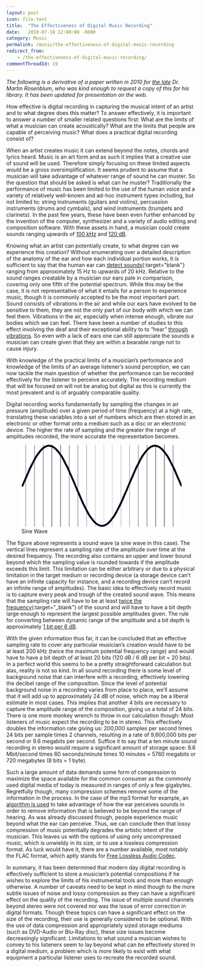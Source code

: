 ```yaml
---
layout: post
icon: file-text
title:  "The Effectiveness of Digital Music Recording"
date:   2010-07-18 12:00:00 -0600
category: Music
permalink: /music/the-effectiveness-of-digital-music-recording
redirect_from:
    - /the-effectiveness-of-digital-music-recording/
commentThreadId: 19
---
```


*The following is a derivative of a paper written in 2010 for [the late](https://shepherdexpress.com/music/on-music/update-memorial-service-dr.-martin-jack-rosenblum-planned-thursday/) Dr. Martin Rosenblum, who was kind enough to request a copy of this for his library. It has been updated for presentation on the web.*

How effective is digital recording in capturing the musical intent of an artist and to what degree does this matter? To answer effectively, it is important to answer a number of smaller related questions first: What are the limits of what a musician can create acoustically? What are the limits that people are capable of perceiving music? What does a practical digital recording consist of?

When an artist creates music it can extend beyond the notes, chords and lyrics heard. Music is an art form and as such it implies that a creative use of sound will be used. Therefore simply focusing on these limited aspects would be a gross oversimplification. It seems prudent to assume that a musician will take advantage of whatever range of sound he can muster. So the question that should be asked is what can he muster? Traditionally the performance of music has been limited to the use of the human voice and a variety of relatively well-known and ad-hoc instrument types including, but not limited to: string instruments (guitars and violins), percussion instruments (drums and cymbals), and wind instruments (trumpets and clarinets). In the past few years, these have been even further enhanced by the invention of the computer, synthesizer and a variety of audio editing and composition software. With these assets in hand, a musician could create sounds ranging upwards of [100 kHz](http://www.its.caltech.edu/~boyk/spectra/spectra.htm) and [120 dB](http://www.guinnessworldrecords.com/world-records/loudest-blow-of-an-alphorn).

Knowing what an artist can potentially create, to what degree can we experience this creation? Without enumerating over a detailed description of the anatomy of the ear and how each individual portion works, it is sufficient to say that the human ear can [detect sounds](http://hypertextbook.com/facts/2003/ChrisDAmbrose.shtml){:target="blank"} ranging from approximately 15 Hz to upwards of 20 kHz. Relative to the sound ranges creatable by a musician our ears pale in comparison, covering only one fifth of the potential spectrum. While this may be the case, it is not representative of what it entails for a person to experience music, though it is commonly accepted to be the most important part. Sound consists of vibrations in the air and while our ears have evolved to be sensitive to them, they are not the only part of our body with which we can feel them. Vibrations in the air, especially when intense enough, vibrate our bodies which we can feel. There have been a number of studies to this effect involving the deaf and their exceptional ability to to “hear” [through vibrations](http://www.scientificamerican.com/article.cfm?id=brain-scans-show-deaf-sub). So even with a lack of ears one can still appreciate the sounds a musician can create given that they are within a bearable range not to cause injury.

With knowledge of the practical limits of a musician’s performance and knowledge of the limits of an average listener’s sound perception, we can now tackle the main question of whether the performance can be recorded effectively for the listener to perceive accurately. The recording medium that will be focused on will not be analog but digital as this is currently the most prevalent and is of arguably comparable quality. 

Digital recording works fundamentally by sampling the changes in air pressure (amplitude) over a given period of time (frequency) at a high rate, translating these variables into a set of numbers which are then stored in an electronic or other format onto a medium such as a disc or an electronic device. The higher the rate of sampling and the greater the range of amplitudes recorded, the more accurate the representation becomes.

<figure>
    <img src="/media-library/music/sine-wave-sampling.png">
    <figcaption>Sine Wave</figcaption>
</figure>

The figure above represents a sound wave (a sine wave in this case). The vertical lines represent a sampling rate of the amplitude over time at the desired frequency. The recording also contains an upper and lower bound beyond which the sampling value is rounded towards if the amplitude exceeds this limit. This limitation can be either arbitrary or due to a physical limitation in the target medium or recording device (a storage device can’t have an infinite capacity for instance, and a recording device can’t record an infinite range of amplitudes). The basic idea to effectively record music is to capture every peak and trough of the created sound wave. This means that the sampling rate will have to be at least [twice the frequency](http://www.rctn.org/bruno/npb261/aliasing.pdf)(:target="_blank") of the sound and will have to have a bit depth large enough to represent the largest possible amplitudes given. The rule for converting between dynamic range of the amplitude and a bit depth is approximately [1 bit per 6 dB](https://micro.magnet.fsu.edu/primer/digitalimaging/concepts/dynamicrange.html).

With the given information thus far, it can be concluded that an effective sampling rate to cover any particular musician’s creation would have to be at least 200 kHz (twice the maximum potential frequency range) and would have to have a bit depth of at least 20 bits (120 dB / 6 dB per bit = 20 bits). In a perfect world this seems to be a pretty straightforward calculation but alas, reality is not so kind. In all sound recording there is some level of background noise that can interfere with a recording, effectively lowering the decibel range of the composition. Since the level of potential background noise in a recording varies from place to place, we’ll assume that it will add up to approximately 24 dB of noise, which may be a liberal estimate in most cases. This implies that another 4 bits are necessary to capture the amplitude range of the composition, giving us a total of 24 bits. There is one more monkey wrench to throw in our calculation though: Most listeners of music expect the recording to be in stereo. This effectively doubles the information rate giving us: 200,000 samples per second times 24 bits per sample times 2 channels, resulting in a rate of 9,600,000 bits per second or 9.6 megabits per second. Suffice it to say that a ten minute sound recording in stereo would require a significant amount of storage space: 9.6 Mbit/second times 60 seconds/minute times 10 minutes = 5760 megabits or 720 megabytes (8 bits = 1 byte).

Such a large amount of data demands some form of compression to maximize the space available for the common consumer as the commonly used digital media of today is measured in ranges of only a few gigabytes. Regretfully though, many compression schemes remove some of the information in the process. In the case of the mp3 format for example, an [algorithm is used](https://cs.stanford.edu/people/eroberts/courses/soco/projects/2000-01/data-compression/lossy/mp3/concept.htm) to take advantage of how the ear perceives sounds in order to remove information that is believed to be beyond the range of hearing. As was already discussed though, people experience music beyond what the ear can perceive. Thus, we can conclude then that lossy compression of music potentially degrades the artistic intent of the musician. This leaves us with the options of using only uncompressed music, which is unwieldy in its size, or to use a lossless compression format. As luck would have it, there are a number available, most notably the FLAC format, which aptly stands for [Free Lossless Audio Codec](http://flac.sourceforge.net/).

In summary, it has been determined that modern day digital recording is effectively sufficient to store a musician’s potential compositions if he wishes to explore the limits of his instrumental tools and more than enough otherwise. A number of caveats need to be kept in mind though to the more subtle issues of noise and lossy compression as they can have a significant effect on the quality of the recording. The issue of multiple sound channels beyond stereo were not covered nor was the issue of error correction in digital formats. Though these topics can have a significant effect on the size of the recording, their use is generally considered to be optional. With the use of data compression and appropriately sized storage mediums (such as DVD-Audio or Blu-Ray disc), these size issues become decreasingly significant. Limitations to what sound a musician wishes to convey to his listeners seem to lay beyond what can be effectively stored in a digital medium, a problem which is more likely to exist with what equipment a particular listener uses to recreate the recorded sound.
